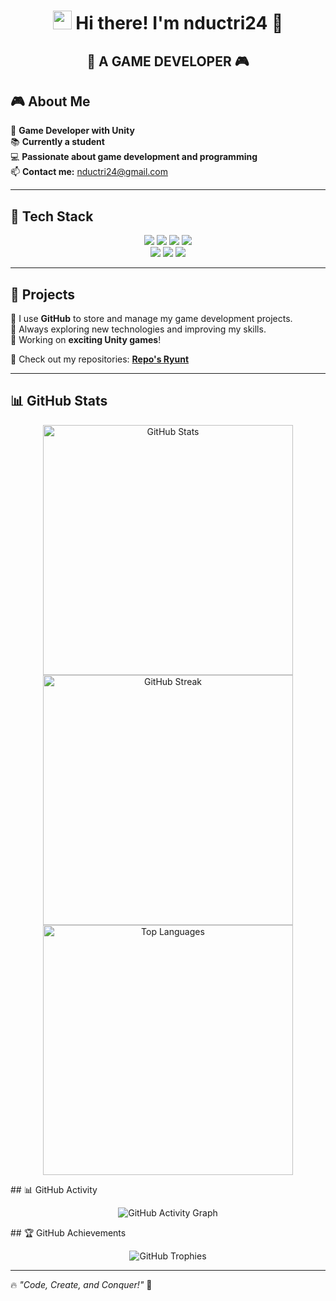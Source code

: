 <h1 align="center">  
  <img src="https://media.giphy.com/media/hvRJCLFzcasrR4ia7z/giphy.gif" width="30px"/>  
  Hi there! I'm <strong>nductri24</strong> 👾  
</h1>  

<h2 align="center">  
  🚀 <strong>A GAME DEVELOPER</strong> 🎮  
</h2>  

## 🎮 About Me  
🚀 **Game Developer with Unity**  
📚 **Currently a student**  
💻 **Passionate about game development and programming**  
📫 **Contact me:** [nductri24@gmail.com](mailto:nductri24@gmail.com)  

---

## 🚀 Tech Stack  
<div align="center">  
  <img src="https://img.shields.io/badge/C%23-239120?style=for-the-badge&logo=csharp&logoColor=white"/>  
  <img src="https://img.shields.io/badge/C-00599C?style=for-the-badge&logo=c&logoColor=white"/>  
  <img src="https://img.shields.io/badge/C++-00599C?style=for-the-badge&logo=cplusplus&logoColor=white"/>  
  <img src="https://img.shields.io/badge/Java-007396?style=for-the-badge&logo=java&logoColor=white"/>  
  <br>  
  <img src="https://img.shields.io/badge/Unity-100000?style=for-the-badge&logo=unity&logoColor=white"/>  
  <img src="https://img.shields.io/badge/Rider-000000?style=for-the-badge&logo=rider&logoColor=white"/>  
  <img src="https://img.shields.io/badge/GitHub-181717?style=for-the-badge&logo=github&logoColor=white"/>  
</div>  

---

## 📌 Projects  
🔹 I use **GitHub** to store and manage my game development projects.  
🔹 Always exploring new technologies and improving my skills.  
🔹 Working on **exciting Unity games**!  

🔗 Check out my repositories: **[Repo's Ryunt](https://github.com/Ryunt24?tab=repositories)**  

---

## 📊 GitHub Stats  
<p align="center">  
  <img src="https://github-readme-stats-git-masterrstaa-rickstaa.vercel.app/api?username=Ryunt24&show_icons=true&theme=radical" width="400px" alt="GitHub Stats"/>  
  <img src="https://github-readme-streak-stats.herokuapp.com/?user=Ryunt24&theme=radical" width="400px" alt="GitHub Streak"/>  
  <br>  
  <img src="https://github-readme-stats-git-masterrstaa-rickstaa.vercel.app/api/top-langs/?username=Ryunt24&layout=compact&theme=radical" width="400px" alt="Top Languages"/>  
</p>
## 📊 GitHub Activity  
<p align="center">  
  <img src="https://github-readme-activity-graph.vercel.app/graph?username=Ryunt24&theme=radical" alt="GitHub Activity Graph"/>  
</p>
## 🏆 GitHub Achievements  
<p align="center">  
  <img src="https://github-profile-trophy.vercel.app/?username=Ryunt24&theme=gruvbox&no-frame=true&no-bg=true&column=7" alt="GitHub Trophies"/>  
</p>

---

🔥 _"Code, Create, and Conquer!"_ 🚀  
